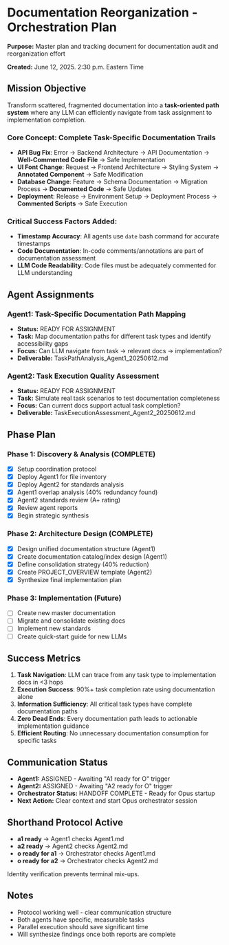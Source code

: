 # Documentation Reorganization - Orchestration Plan

**Purpose:** Master plan and tracking document for documentation audit and reorganization effort

**Created:** June 12, 2025. 2:30 p.m. Eastern Time

## Mission Objective

Transform scattered, fragmented documentation into a **task-oriented path system** where any LLM can efficiently navigate from task assignment to implementation completion.

### **Core Concept: Complete Task-Specific Documentation Trails**
- **API Bug Fix**: Error → Backend Architecture → API Documentation → **Well-Commented Code File** → Safe Implementation
- **UI Font Change**: Request → Frontend Architecture → Styling System → **Annotated Component** → Safe Modification  
- **Database Change**: Feature → Schema Documentation → Migration Process → **Documented Code** → Safe Updates
- **Deployment**: Release → Environment Setup → Deployment Process → **Commented Scripts** → Safe Execution

### **Critical Success Factors Added:**
- **Timestamp Accuracy**: All agents use `date` bash command for accurate timestamps
- **Code Documentation**: In-code comments/annotations are part of documentation assessment
- **LLM Code Readability**: Code files must be adequately commented for LLM understanding

## Agent Assignments

### **Agent1: Task-Specific Documentation Path Mapping**
- **Status:** READY FOR ASSIGNMENT
- **Task:** Map documentation paths for different task types and identify accessibility gaps
- **Focus:** Can LLM navigate from task → relevant docs → implementation?
- **Deliverable:** TaskPathAnalysis_Agent1_20250612.md

### **Agent2: Task Execution Quality Assessment**
- **Status:** READY FOR ASSIGNMENT
- **Task:** Simulate real task scenarios to test documentation completeness
- **Focus:** Can current docs support actual task completion?
- **Deliverable:** TaskExecutionAssessment_Agent2_20250612.md

## Phase Plan

### **Phase 1: Discovery & Analysis** (COMPLETE)
- [x] Setup coordination protocol
- [x] Deploy Agent1 for file inventory
- [x] Deploy Agent2 for standards analysis
- [x] Agent1 overlap analysis (40% redundancy found)
- [x] Agent2 standards review (A+ rating)
- [x] Review agent reports
- [x] Begin strategic synthesis

### **Phase 2: Architecture Design** (COMPLETE)
- [x] Design unified documentation structure (Agent1)
- [x] Create documentation catalog/index design (Agent1)
- [x] Define consolidation strategy (40% reduction)
- [x] Create PROJECT_OVERVIEW template (Agent2)
- [x] Synthesize final implementation plan

### **Phase 3: Implementation** (Future)
- [ ] Create new master documentation
- [ ] Migrate and consolidate existing docs
- [ ] Implement new standards
- [ ] Create quick-start guide for new LLMs

## Success Metrics

1. **Task Navigation**: LLM can trace from any task type to implementation docs in <3 hops
2. **Execution Success**: 90%+ task completion rate using documentation alone
3. **Information Sufficiency**: All critical task types have complete documentation paths
4. **Zero Dead Ends**: Every documentation path leads to actionable implementation guidance
5. **Efficient Routing**: No unnecessary documentation consumption for specific tasks

## Communication Status

- **Agent1:** ASSIGNED - Awaiting "A1 ready for O" trigger
- **Agent2:** ASSIGNED - Awaiting "A2 ready for O" trigger  
- **Orchestrator Status:** HANDOFF COMPLETE - Ready for Opus startup
- **Next Action:** Clear context and start Opus orchestrator session

## Shorthand Protocol Active

- **a1 ready** → Agent1 checks Agent1.md
- **a2 ready** → Agent2 checks Agent2.md
- **o ready for a1** → Orchestrator checks Agent1.md  
- **o ready for a2** → Orchestrator checks Agent2.md

Identity verification prevents terminal mix-ups.

## Notes

- Protocol working well - clear communication structure
- Both agents have specific, measurable tasks
- Parallel execution should save significant time
- Will synthesize findings once both reports are complete